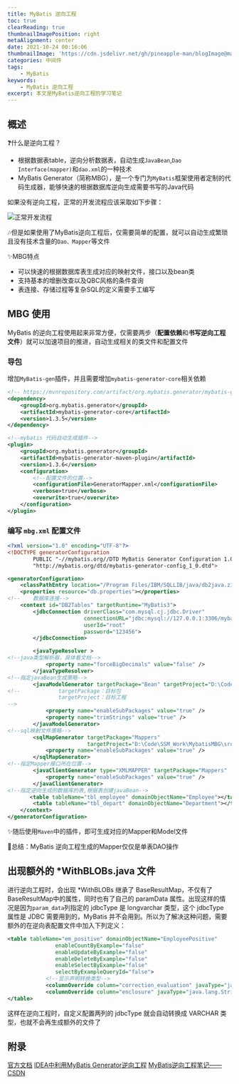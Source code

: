 ```yaml
---
title: MyBatis 逆向工程
toc: true
clearReading: true
thumbnailImagePosition: right
metaAlignment: center
date: 2021-10-24 00:16:06
thumbnailImage: 'https://cdn.jsdelivr.net/gh/pineapple-man/blogImage@main/image/mybatis.jpg'
categories: 中间件
tags: 
    - MyBatis
keywords:
    - MyBatis 逆向工程
excerpt: 本文是MyBatis逆向工程的学习笔记
---
```

<!-- toc -->
## 概述

:question:什么是逆向工程？

- 根据数据表table，逆向分析数据表，自动生成`JavaBean`,`Dao Interface(mapper)`和`dao.xml`的一种技术
- MyBatis Generator（简称MBG），是一个专门为`MyBatis`框架使用者定制的代码生成器，能够快速的根据数据库逆向生成需要书写的Java代码

如果没有逆向工程，正常的开发流程应该采取如下步骤：

![正常开发流程](https://cdn.jsdelivr.net/gh/pineapple-man/blogImage@main/image/20211024002032.png)

:notes:但是如果使用了MyBatis逆向工程后，仅需要简单的配置，就可以自动生成繁琐且没有技术含量的`Dao、Mapper`等文件

:sparkles:MBG特点

- 可以快速的根据数据库表生成对应的映射文件，接口以及bean类
- 支持基本的增删改查以及QBC风格的条件查询
- 表连接、存储过程等复杂SQL的定义需要手工编写

## MBG 使用

MyBatis 的逆向工程使用起来非常方便，仅需要两步（**配置依赖**和**书写逆向工程文件**）就可以加速项目的推进，自动生成相关的类文件和配置文件

### 导包

增加`MyBatis-gen`插件，并且需要增加`mybatis-generator-core`相关依赖

```xml
<!-- https://mvnrepository.com/artifact/org.mybatis.generator/mybatis-generator-core -->
<dependency>
    <groupId>org.mybatis.generator</groupId>
    <artifactId>mybatis-generator-core</artifactId>
    <version>1.3.5</version>
</dependency>
```

```xml
<!--mybatis 代码自动生成插件-->
<plugin>
    <groupId>org.mybatis.generator</groupId>
    <artifactId>mybatis-generator-maven-plugin</artifactId>
    <version>1.3.6</version>
    <configuration>
        <!--配置文件的位置-->
        <configurationFile>GeneratorMapper.xml</configurationFile>
        <verbose>true</verbose>
        <overwrite>true</overwrite>
    </configuration>
</plugin>
```

### 编写 `mbg.xml` 配置文件

```xml
<?xml version="1.0" encoding="UTF-8"?>
<!DOCTYPE generatorConfiguration
        PUBLIC "-//mybatis.org//DTD MyBatis Generator Configuration 1.0//EN"
        "http://mybatis.org/dtd/mybatis-generator-config_1_0.dtd">

<generatorConfiguration>
    <classPathEntry location="/Program Files/IBM/SQLLIB/java/db2java.zip" />
    <properties resource="db.properties"></properties>
<!--    数据库连接-->
    <context id="DB2Tables" targetRuntime="MyBatis3">
        <jdbcConnection driverClass="com.mysql.cj.jdbc.Driver"
                        connectionURL="jdbc:mysql://127.0.0.1:3306/mybatis?useUnicode=true&amp;characterEncoding=utf-8&amp;useSSL=true&amp;serverTimezone=UTC"
                        userId="root"
                        password="123456">
        </jdbcConnection>

        <javaTypeResolver >
<!--java类型解析器，具体看文档-->
            <property name="forceBigDecimals" value="false" />
        </javaTypeResolver>
<!--指定javaBean生成策略-->
        <javaModelGenerator targetPackage="Bean" targetProject="D:\Code\SSM_Work\MybatisMBG\src\main\webapp\Java">
<!--            targetPackage：目标包
                targetProject：目标工程
-->
            <property name="enableSubPackages" value="true" />
            <property name="trimStrings" value="true" />
        </javaModelGenerator>
<!--sql映射文件策略-->
        <sqlMapGenerator targetPackage="Mappers"
                         targetProject="D:\Code\SSM_Work\MybatisMBG\src\main\webapp\Resouorces">
            <property name="enableSubPackages" value="true" />
        </sqlMapGenerator>
<!--指定Mapper接口所在位置-->
        <javaClientGenerator type="XMLMAPPER" targetPackage="Mappers"  targetProject="D:\Code\SSM_Work\MybatisMBG\src\main\webapp\Java">
            <property name="enableSubPackages" value="true" />
        </javaClientGenerator>
<!--指定逆向生成的数据库的表,根据表创建javaBean-->
       <table tableName="tbl_employee" domainObjectName="Employee"></table>
        <table tableName="tbl_depart" domainObjectName="Department"></table>
    </context>
</generatorConfiguration>
```

:sparkles:随后使用`Maven`中的插件，即可生成对应的Mapper和Model文件

:notebook:总结：MyBatis 逆向工程生成的Mapper仅仅是单表DAO操作
## 出现额外的 *WithBLOBs.java 文件
进行逆向工程时，会出现 *WithBLOBs 继承了 BaseResultMap，不仅有了BaseResultMap中的属性，同时也有了自己的 paramData 属性。出现这样的情况是因为`param_data`列指定的 jdbcType 是 longvarchar 类型，这个 jdbcType 属性是 JDBC 需要用到的，MyBatis 并不会用到。所以为了解决这种问题，需要额外的在逆向表配置文件中加入下列定义：
```xml
<table tableName="em_positive" domainObjectName="EmployeePositive"
               enableCountByExample="false"
               enableUpdateByExample="false"
               enableDeleteByExample="false"
               enableSelectByExample="false"
               selectByExampleQueryId="false">
            <!--显示声明转换类型-->
            <columnOverride column="correction_evaluation" javaType="java.lang.String" jdbcType="varchar"/>
            <columnOverride column="enclosure" javaType="java.lang.String" jdbcType="varchar"/>
</table>
```

这样在逆向工程时，自定义配置两列的 jdbcType 就会自动转换成 VARCHAR 类型，也就不会再生成额外的文件了
## 附录

[官方文档](http://www.mybatis.org/generator)
[IDEA中利用MyBatis Generator逆向工程](https://www.yisu.com/zixun/207459.html)
[MyBatis逆向工程笔记——CSDN](https://blog.csdn.net/eson_15/article/details/51694684)
